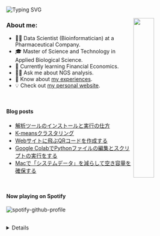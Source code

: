 <br>

<!-- https://readme-typing-svg.herokuapp.com/demo/ -->
![Typing SVG](https://readme-typing-svg.herokuapp.com?font=Signika+Negative&size=30&pause=2000&color=42B959&width=435&lines=Hi%2C+I+am+Tatsuya+Hattori+👋)

<img align="right" width="33%" alt="" src="https://user-images.githubusercontent.com/61248301/234511713-f7bfa6b5-b66b-491f-afb3-e945aa0014c8.gif" />

### About me:
- 🧑‍🔬 Data Scientist (Bioinformatician) at a Pharmaceutical Company.
- 🎓 Master of Science and Technology in Applied Biological Science.
- 🌱 Currently learning Financial Economics.
- 🧑‍💻 Ask me about NGS analysis.
- 📄 Know about [my experiences](https://hattyoriiiiiii.github.io/cv/).
- 💡 Check out [my personal website](https://hattyoriiiiiii.github.io).

<br>

#### Blog posts
<!-- BLOG-POST-LIST:START -->
- [解析ツールのインストールと実行の仕方](https://hattyoriiiiiii.github.io/blog/2022/ClustalW/)
- [K-meansクラスタリング](https://hattyoriiiiiii.github.io/blog/2022/kmeans/)
- [Webサイトに飛ぶQRコードを作成する](https://hattyoriiiiiii.github.io/blog/2022/QRcode/)
- [Google ColabでPythonファイルの編集とスクリプトの実行をする](https://hattyoriiiiiii.github.io/blog/2022/GoogleColab/)
- [Macで「システムデータ」を減らして空き容量を確保する](https://hattyoriiiiiii.github.io/blog/2022/Storage/)
<!-- BLOG-POST-LIST:END -->

<br>

#### Now playing on Spotify
<!-- https://github.com/kittinan/spotify-github-profile -->
![spotify-github-profile](https://spotify-github-profile.vercel.app/api/view?uid=31f4tipfco4mbtjzeiffmp3ot3i4&cover_image=true&theme=novatorem&bar_color=669c35&bar_color_cover=false)
<!-- ![Alt text](https://spotify-recently-played-readme.vercel.app/api?user=31f4tipfco4mbtjzeiffmp3ot3i4&count=3) -->

<br>

<details><summary>Details</summary>

<br>

#### GitHub Statistics

<p align="left"> 
  <img alt="Top Langs" height="150px" src="https://github-readme-stats.vercel.app/api/top-langs/?username=Hattyoriiiiiii&layout=compact&count_private=true&show_icons=true&theme=onedark" />
  <img alt="github stats" height="150px" src="https://github-readme-stats.vercel.app/api?username=Hattyoriiiiiii&count_private=true&show_icons=true&show_icons=true&theme=onedark" />
</p>

[![trophy](https://github-profile-trophy.vercel.app/?username=Hattyoriiiiiii&theme=onedark&column=7
)](https://github.com/ryo-ma/github-profile-trophy)

![](https://visitor-badge.glitch.me/badge?page_id=Hattyoriiiiiii.Hattyoriiiiiii)

<a href="https://storyset.com/technology">Technology illustrations by Storyset</a>

</details>
